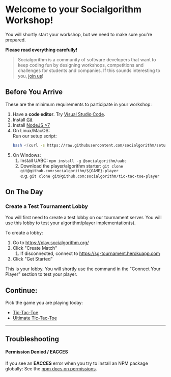 # Welcome to your Socialgorithm Workshop!

You will shortly start your workshop, but we need to make sure you're prepared.

**Please read everything carefully!**

> Socialgorithm is a community of software developers that want to keep coding fun by designing workshops, competitions and challenges for students and companies. If this sounds interesting to you, [join us](https://socialgorithm.org/team/)!

## Before You Arrive

These are the minimum requirements to participate in your workshop:

1. Have a **code editor**. Try [Visual Studio Code](https://code.visualstudio.com/).
1. Install [Git](https://git-scm.com/downloads)
1. Install [NodeJS >7](https://nodejs.org/en/download/current/)
1. On Linux/MacOS:  
    Run our setup script:
    ```bash
    bash <(curl -s https://raw.githubusercontent.com/socialgorithm/setup/master/player-setup.sh)
    ```
1. On Windows:  
   1. Install UABC: `npm install -g @socialgorithm/uabc`
   1. Download the player/algorithm starter: `git clone git@github.com:socialgorithm/${GAME}-player`  
     e.g. `git clone git@github.com:socialgorithm/tic-tac-toe-player`

## On The Day

### Create a Test Tournament Lobby

You will first need to create a test lobby on our tournament server. You will use this lobby to test your algorithm/player implementation(s).

To create a lobby:

1. Go to https://play.socialgorithm.org/
1. Click "Create Match"
    1. If disconnected, connect to https://sg-tournament.herokuapp.com
1. Click "Get Started"

This is your lobby. You will shortly use the command in the "Connect Your Player" section to test your player.

## Continue: 

Pick the game you are playing today:

* [Tic-Tac-Toe](./tic-tac-toe.md)
* [Ultimate Tic-Tac-Toe](./ultimate-tic-tac-toe/start.md)

-----

## Troubleshooting

#### Permission Denied / EACCES

If you see an **EACCES** error when you try to install an NPM package globally: See the [npm docs on permissions](https://docs.npmjs.com/getting-started/fixing-npm-permissions).

